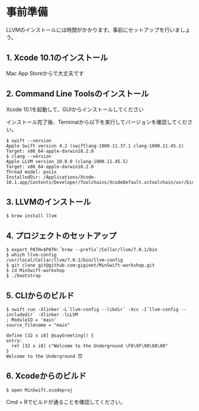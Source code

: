 # 事前準備

LLVMのインストールには時間がかかります。事前にセットアップを行いましょう。

## 1. Xcode 10.1のインストール

Mac App Storeからで大丈夫です

## 2. Command Line Toolsのインストール

Xcode 10.1を起動して、GUIからインストールしてください

インストール完了後、Terminalから以下を実行してバージョンを確認してください。

```console
$ swift --version
Apple Swift version 4.2 (swiftlang-1000.11.37.1 clang-1000.11.45.1)
Target: x86_64-apple-darwin18.2.0
$ clang --version
Apple LLVM version 10.0.0 (clang-1000.11.45.5)
Target: x86_64-apple-darwin18.2.0
Thread model: posix
InstalledDir: /Applications/Xcode-10.1.app/Contents/Developer/Toolchains/XcodeDefault.xctoolchain/usr/bin
```

## 3. LLVMのインストール

```
$ brew install llvm
```

## 4. プロジェクトのセットアップ

```console
$ export PATH=$PATH:`brew --prefix`/Cellar/llvm/7.0.1/bin
$ which llvm-config
/usr/local/Cellar/llvm/7.0.1/bin/llvm-config
$ git clone git@github.com:giginet/MinSwift-workshop.git
$ cd MinSwift-workshop
$ ./bootstrap
```

## 5. CLIからのビルド

```console
$ swift run -Xlinker -L`llvm-config --libdir` -Xcc -I`llvm-config --includedir` -Xlinker -lLLVM
; ModuleID = 'main'
source_filename = "main"

define [32 x i8] @sayGreeting() {
entry:
  ret [32 x i8] c"Welcome to the Underground \F0\9F\98\88\00"
}
Welcome to the Underground 😈
```

## 6. Xcodeからのビルド

```
$ open MinSwift.xcodeproj
```

Cmd + Rでビルドが通ることを確認してください。

